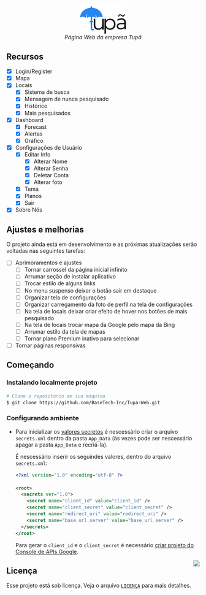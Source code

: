 <div align="center">
<img align="center" width="24%" src="./.github/logo.png" />
<br>
<i>
    Página Web da empresa Tupã
</i>
</div>

## Recursos

- [x] Login/Register
- [X] Mapa
- [X] Locais
    - [x] Sistema de busca
    - [X] Mensagem de nunca pesquisado
    - [X] Histórico
    - [X] Mais pesquisados
- [X] Dashboard
    - [X] Forecast
    - [X] Alertas
    - [X] Gráfico
- [X] Configurações de Usuário
    - [X] Editar Info
        - [X] Alterar Nome
        - [X] Alterar Senha
        - [X] Deletar Conta
        - [X] Alterar foto
    - [X] Tema
    - [X] Planos
    - [X] Sair
- [X] Sobre Nós

## Ajustes e melhorias

O projeto ainda está em desenvolvimento e as próximas atualizações serão voltadas nas seguintes tarefas:

- [ ] Aprimoramentos e ajustes
    - [ ] Tornar carrossel da página inicial infinito  
    - [ ] Arrumar seção de instalar aplicativo
    - [ ] Trocar estilo de alguns links
    - [ ] No menu suspenso deixar o botão sair em destaque
    - [ ] Organizar tela de configurações
    - [ ] Organizar carregamento da foto de perfil na tela de configurações
    - [ ] Na tela de locais deixar criar efeito de hover nos botões de mais pesquisado
    - [ ] Na tela de locais trocar mapa da Google pelo mapa da Bing
    - [ ] Arrumar estilo da tela de mapas
    - [ ] Tornar plano Premium inativo para selecionar
- [ ] Tornar páginas responsivas

## Começando

### Instalando localmente projeto

```bash
# Clone o repositório em sua máquina
$ git clone https://github.com/BaseTech-Inc/Tupa-Web.git
```

### Configurando ambiente

- Para inicializar os [valores secretos](https://docs.microsoft.com/pt-br/visualstudio/ide/how-to-add-app-config-file?view=vs-2019) é nescessário criar o arquivo `secrets.xml` dentro da pasta `App_Data` (às vezes pode ser nescessário apagar a pasta `App_Data` e recriá-la).

    É nescessário inserir os seguindes valores, dentro do arquivo `secrets.xml`:

    ```xml
    <?xml version="1.0" encoding="utf-8" ?>

    <root>
      <secrets ver="1.0">
        <secret name="client_id" value="client_id" />
        <secret name="client_secret" value="client_secret" />
        <secret name="redirect_uri" value="redirect_uri" />
        <secret name="base_url_server" value="base_url_server" />
      </secrets>
    </root>
    ```

    Para gerar o `client_id` e o `client_secret` é necessário [criar projeto do Console de APIs Google](https://developers.google.com/workspace/guides/create-project).

<img src="https://github.githubassets.com/images/mona-whisper.gif" align="right" />

## Licença

Esse projeto está sob licença. Veja o arquivo [`LICENÇA`](https://github.com/BaseTech-Inc/Tupa-Web/blob/master/LICENSE) para mais detalhes.
